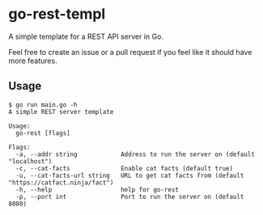 # go-rest-templ

A simple template for a REST API server in Go.

Feel free to create an issue or a pull request if you feel like it should have more features.

## Usage

```shell
$ go run main.go -h
A simple REST server template

Usage:
  go-rest [flags]

Flags:
  -a, --addr string            Address to run the server on (default "localhost")
  -c, --cat-facts              Enable cat facts (default true)
  -u, --cat-facts-url string   URL to get cat facts from (default "https://catfact.ninja/fact")
  -h, --help                   help for go-rest
  -p, --port int               Port to run the server on (default 8080)
```
